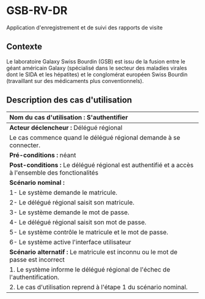 # GSB-RV-DR
Application d'enregistrement et de suivi des rapports de visite
## Contexte
Le laboratoire Galaxy Swiss Bourdin (GSB) est issu de la fusion entre le géant américain Galaxy (spécialisé dans le secteur des maladies virales dont le SIDA et les hépatites) et le conglomérat européen Swiss Bourdin (travaillant sur des médicaments plus conventionnels).
## Description des cas d'utilisation
| **Nom du cas d'utilisation :** S'authentifier |
|:----------|
| **Acteur déclencheur :** Délégué régional |
| Le cas commence quand le délégué régional demande à se connecter. |
| **Pré-conditions :** néant |
| **Post-conditions :** Le délégué régional est authentifié et a accès à l'ensemble des fonctionalités |
| **Scénario nominal :** |
| 1- Le système demande le matricule. |
| 2- Le délégué régional saisit son matricule. |
| 3- Le système demande le mot de passe. |
| 4- Le délégué régional saisit son mot de passe. |
| 5- Le système contrôle le matricule et le mot de passe. |
| 6- Le système active l'interface utilisateur |
| **Scénario alternatif :** Le matricule est inconnu ou le mot de passe est incorrect |
| 1. Le système informe le délégué régional de l'échec de l'authentification. |
| 2. Le cas d'utilisation reprend à l'étape 1 du scénario nominal. |

